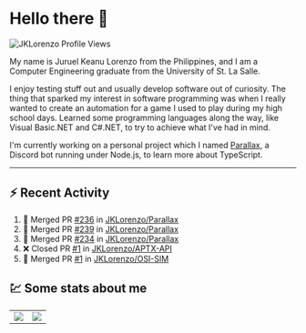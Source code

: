 # Hello there 👋

![JKLorenzo Profile Views](https://komarev.com/ghpvc/?username=JKLorenzo)

My name is Juruel Keanu Lorenzo from the Philippines, and I am a Computer Engineering graduate
from the University of St. La Salle.

I enjoy testing stuff out and usually develop software out of curiosity. The thing that sparked my
interest in software programming was when I really wanted to create an automation for a game I used
to play during my high school days. Learned some programming languages along the way, like Visual
Basic.NET and C#.NET, to try to achieve what I've had in mind.

I'm currently working on a personal project which I named [Parallax](https://github.com/JKLorenzo/Parallax), 
a Discord bot running under Node.js, to learn more about TypeScript.

---

## :zap: Recent Activity

<!--START_SECTION:activity-->
1. 🎉 Merged PR [#236](https://github.com/JKLorenzo/Parallax/pull/236) in [JKLorenzo/Parallax](https://github.com/JKLorenzo/Parallax)
2. 🎉 Merged PR [#239](https://github.com/JKLorenzo/Parallax/pull/239) in [JKLorenzo/Parallax](https://github.com/JKLorenzo/Parallax)
3. 🎉 Merged PR [#234](https://github.com/JKLorenzo/Parallax/pull/234) in [JKLorenzo/Parallax](https://github.com/JKLorenzo/Parallax)
4. ❌ Closed PR [#1](https://github.com/JKLorenzo/APTX-API/pull/1) in [JKLorenzo/APTX-API](https://github.com/JKLorenzo/APTX-API)
5. 🎉 Merged PR [#1](https://github.com/JKLorenzo/OSI-SIM/pull/1) in [JKLorenzo/OSI-SIM](https://github.com/JKLorenzo/OSI-SIM)
<!--END_SECTION:activity-->

## :chart: Some stats about me

<table>
  <tr>
    <td align="center" style="padding=0;width=50%;">
      <img align="center" style="padding=0;" src="https://github-readme-stats-jklorenzo.vercel.app/api/?username=JKLorenzo&show_icons=true&title_color=4F8CC9&text_color=9f9f9f&bg_color=00000000&hide_border=true&icon_color=4F8CC9&hide_title=true&count_private=true&include_all_commits=true" />
    </td>
    <td align="center" style="padding=0;width=50%;">
      <img align="center" style="padding=0;" src="https://github-readme-stats-jklorenzo.vercel.app/api/top-langs/?username=JKLorenzo&layout=compact&show_icons=true&title_color=4F8CC9&text_color=9f9f9f&bg_color=00000000&hide_border=true&icon_color=00000000&count_private=true&langs_count=6" />
    </td>
  </tr>
</table>
